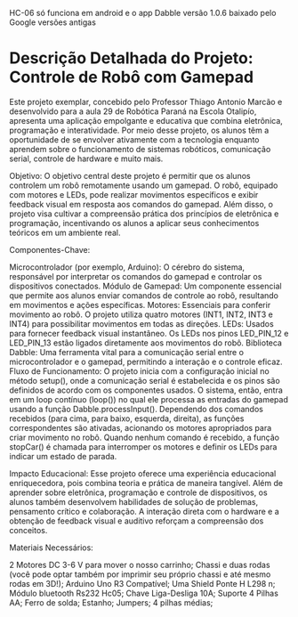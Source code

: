 HC-06 só funciona em android e o app Dabble versão 1.0.6 baixado pelo Google versões antigas 

# Descrição Detalhada do Projeto: Controle de Robô com Gamepad

Este projeto exemplar, concebido pelo Professor Thiago Antonio Marcão e desenvolvido para a aula 29 de Robótica Paraná na Escola Otalipío, apresenta uma aplicação empolgante e educativa que combina eletrônica, programação e interatividade. Por meio desse projeto, os alunos têm a oportunidade de se envolver ativamente com a tecnologia enquanto aprendem sobre o funcionamento de sistemas robóticos, comunicação serial, controle de hardware e muito mais.

Objetivo:
O objetivo central deste projeto é permitir que os alunos controlem um robô remotamente usando um gamepad. O robô, equipado com motores e LEDs, pode realizar movimentos específicos e exibir feedback visual em resposta aos comandos do gamepad. Além disso, o projeto visa cultivar a compreensão prática dos princípios de eletrônica e programação, incentivando os alunos a aplicar seus conhecimentos teóricos em um ambiente real.

Componentes-Chave:

Microcontrolador (por exemplo, Arduino): O cérebro do sistema, responsável por interpretar os comandos do gamepad e controlar os dispositivos conectados.
Módulo de Gamepad: Um componente essencial que permite aos alunos enviar comandos de controle ao robô, resultando em movimentos e ações específicas.
Motores: Essenciais para conferir movimento ao robô. O projeto utiliza quatro motores (INT1, INT2, INT3 e INT4) para possibilitar movimentos em todas as direções.
LEDs: Usados para fornecer feedback visual instantâneo. Os LEDs nos pinos LED_PIN_12 e LED_PIN_13 estão ligados diretamente aos movimentos do robô.
Biblioteca Dabble: Uma ferramenta vital para a comunicação serial entre o microcontrolador e o gamepad, permitindo a interação e o controle eficaz.
Fluxo de Funcionamento:
O projeto inicia com a configuração inicial no método setup(), onde a comunicação serial é estabelecida e os pinos são definidos de acordo com os componentes usados. O sistema, então, entra em um loop contínuo (loop()) no qual ele processa as entradas do gamepad usando a função Dabble.processInput(). Dependendo dos comandos recebidos (para cima, para baixo, esquerda, direita), as funções correspondentes são ativadas, acionando os motores apropriados para criar movimento no robô. Quando nenhum comando é recebido, a função stopCar() é chamada para interromper os motores e definir os LEDs para indicar um estado de parada.

Impacto Educacional:
Esse projeto oferece uma experiência educacional enriquecedora, pois combina teoria e prática de maneira tangível. Além de aprender sobre eletrônica, programação e controle de dispositivos, os alunos também desenvolvem habilidades de solução de problemas, pensamento crítico e colaboração. A interação direta com o hardware e a obtenção de feedback visual e auditivo reforçam a compreensão dos conceitos.

Materiais Necessários:

2 Motores DC 3-6 V para mover o nosso carrinho;
Chassi e duas rodas (você pode optar também por imprimir seu próprio chassi e até mesmo rodas em 3D!);
Arduino Uno R3 Compatível;
Uma Shield Ponte H L298 n;
Módulo bluetooth Rs232 Hc05;
Chave Liga-Desliga 10A;
Suporte 4 Pilhas AA;
Ferro de solda;
Estanho;
Jumpers;
4 pilhas médias;
